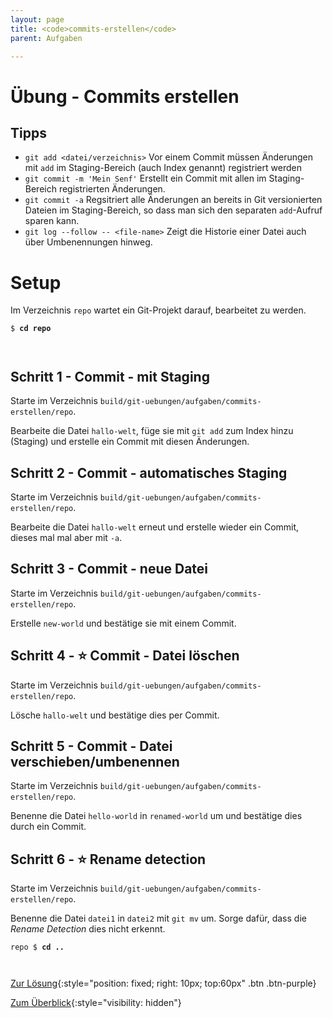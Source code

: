 ```yaml
---
layout: page
title: <code>commits-erstellen</code>
parent: Aufgaben

---
```

# Übung - Commits erstellen


## Tipps

* `git add <datei/verzeichnis>` 
   Vor einem Commit müssen Änderungen mit `add` im Staging-Bereich 
   (auch Index genannt) registriert werden
* `git commit -m 'Mein Senf'` Erstellt ein Commit mit allen 
   im Staging-Bereich registrierten Änderungen.
* `git commit -a` Regsitriert alle Änderungen an bereits in Git versionierten 
  Dateien im Staging-Bereich, so dass man sich den separaten
  `add`-Aufruf sparen kann.
* `git log --follow -- <file-name>`
   Zeigt die Historie einer Datei auch über Umbenennungen hinweg.

# Setup

Im Verzeichnis `repo` wartet ein Git-Projekt darauf,
bearbeitet zu werden. 



<pre><code>$ <b>cd repo</b><br><br><br></code></pre>


<!--UEB-Commits erstellen--><h2>Schritt 1 - Commit - mit Staging</h2>

Starte im Verzeichnis `build/git-uebungen/aufgaben/commits-erstellen/repo`.

Bearbeite die Datei `hallo-welt`,
füge sie mit `git add` zum Index hinzu (Staging)
und erstelle ein Commit mit diesen Änderungen.

<!--UEB-Commits erstellen--><h2>Schritt 2 - Commit - automatisches Staging</h2>

Starte im Verzeichnis `build/git-uebungen/aufgaben/commits-erstellen/repo`.

Bearbeite die Datei `hallo-welt` erneut
und erstelle wieder ein Commit,
dieses mal mal aber mit `-a`.

<!--UEB-Commits erstellen--><h2>Schritt 3 - Commit - neue Datei</h2>

Starte im Verzeichnis `build/git-uebungen/aufgaben/commits-erstellen/repo`.

Erstelle `new-world` und bestätige sie mit einem Commit.

<!--UEB-Commits erstellen--><h2>Schritt 4 - ⭐ Commit - Datei löschen</h2>

Starte im Verzeichnis `build/git-uebungen/aufgaben/commits-erstellen/repo`.

Lösche `hallo-welt` und bestätige dies per Commit.

<!--UEB-Commits erstellen--><h2>Schritt 5 - Commit - Datei verschieben/umbenennen</h2>

Starte im Verzeichnis `build/git-uebungen/aufgaben/commits-erstellen/repo`.

Benenne die Datei `hello-world` in `renamed-world` um
und bestätige dies durch ein Commit.

<!--UEB-Commits erstellen--><h2>Schritt 6 - ⭐ Rename detection</h2>

Starte im Verzeichnis `build/git-uebungen/aufgaben/commits-erstellen/repo`.

Benenne die Datei `datei1` in `datei2` mit `git mv` um. 
Sorge dafür, dass die *Rename Detection* dies nicht erkennt.


<pre><code>repo $ <b>cd ..</b><br><br><br></code></pre>


[Zur Lösung](loesung-commits-erstellen.html){:style="position: fixed; right: 10px; top:60px" .btn .btn-purple}

[Zum Überblick](../../ueberblick.html){:style="visibility: hidden"}

